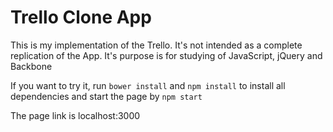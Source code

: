 # Trello Clone App

This is my implementation of the Trello. It's not intended as a complete replication of the App. It's purpose is for studying of JavaScript, jQuery and Backbone


If you want to try it, run
`bower install` and `npm install` to install all dependencies and start the page by `npm start`

The page link is localhost:3000
